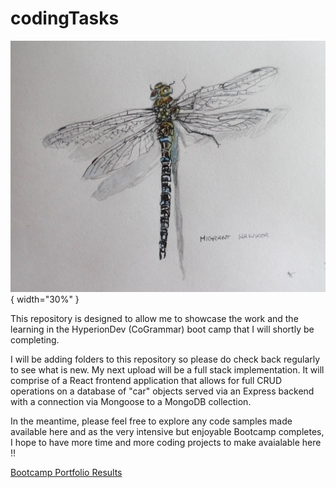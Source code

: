 # codingTasks
![Alt text for the image](/Images/Dragonfly.jpg){ width="30%" }
 
This repository is designed to allow me to showcase the work and the learning in the HyperionDev (CoGrammar) boot camp that I will shortly be completing.

I will be adding folders to this repository so please do check back regularly to see what is new. My next upload will be a full stack implementation. It will comprise of a React frontend application that allows for full CRUD operations on a database of "car" objects served via an Express backend with a connection via Mongoose to a MongoDB collection.

In the meantime, please feel free to explore any code samples made available here and as the very intensive but enjoyable Bootcamp completes, I hope to have more time and more coding projects to make avaialable here !! 

[Bootcamp Portfolio Results](https://www.hyperiondev.com/portfolio/AH24020013978/)
